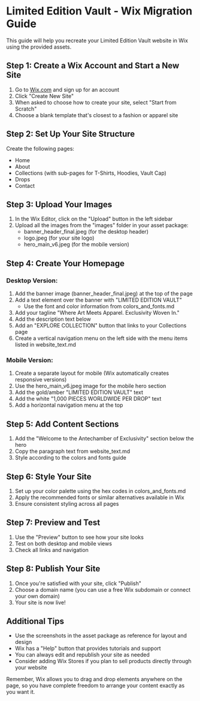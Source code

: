# Limited Edition Vault - Wix Migration Guide

This guide will help you recreate your Limited Edition Vault website in Wix using the provided assets.

## Step 1: Create a Wix Account and Start a New Site

1. Go to [Wix.com](https://www.wix.com/) and sign up for an account
2. Click "Create New Site"
3. When asked to choose how to create your site, select "Start from Scratch"
4. Choose a blank template that's closest to a fashion or apparel site

## Step 2: Set Up Your Site Structure

Create the following pages:
- Home
- About
- Collections (with sub-pages for T-Shirts, Hoodies, Vault Cap)
- Drops
- Contact

## Step 3: Upload Your Images

1. In the Wix Editor, click on the "Upload" button in the left sidebar
2. Upload all the images from the "images" folder in your asset package:
   - banner_header_final.jpeg (for the desktop header)
   - logo.jpeg (for your site logo)
   - hero_main_v6.jpeg (for the mobile version)

## Step 4: Create Your Homepage

### Desktop Version:
1. Add the banner image (banner_header_final.jpeg) at the top of the page
2. Add a text element over the banner with "LIMITED EDITION VAULT"
   - Use the font and color information from colors_and_fonts.md
3. Add your tagline "Where Art Meets Apparel. Exclusivity Woven In."
4. Add the description text below
5. Add an "EXPLORE COLLECTION" button that links to your Collections page
6. Create a vertical navigation menu on the left side with the menu items listed in website_text.md

### Mobile Version:
1. Create a separate layout for mobile (Wix automatically creates responsive versions)
2. Use the hero_main_v6.jpeg image for the mobile hero section
3. Add the gold/amber "LIMITED EDITION VAULT" text
4. Add the white "1,000 PIECES WORLDWIDE PER DROP" text
5. Add a horizontal navigation menu at the top

## Step 5: Add Content Sections

1. Add the "Welcome to the Antechamber of Exclusivity" section below the hero
2. Copy the paragraph text from website_text.md
3. Style according to the colors and fonts guide

## Step 6: Style Your Site

1. Set up your color palette using the hex codes in colors_and_fonts.md
2. Apply the recommended fonts or similar alternatives available in Wix
3. Ensure consistent styling across all pages

## Step 7: Preview and Test

1. Use the "Preview" button to see how your site looks
2. Test on both desktop and mobile views
3. Check all links and navigation

## Step 8: Publish Your Site

1. Once you're satisfied with your site, click "Publish"
2. Choose a domain name (you can use a free Wix subdomain or connect your own domain)
3. Your site is now live!

## Additional Tips

- Use the screenshots in the asset package as reference for layout and design
- Wix has a "Help" button that provides tutorials and support
- You can always edit and republish your site as needed
- Consider adding Wix Stores if you plan to sell products directly through your website

Remember, Wix allows you to drag and drop elements anywhere on the page, so you have complete freedom to arrange your content exactly as you want it.
